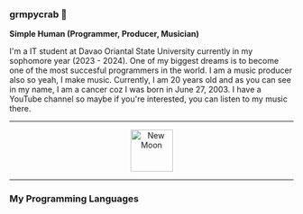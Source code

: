 ### grmpycrab 🦀

**Simple Human (Programmer, Producer, Musician)**

I'm a IT student at Davao Oriantal State University currently in my sophomore year (2023 - 2024). One of my biggest dreams is to become one of the most succesful programmers in the world. I am a music producer also so yeah, I make music. Currently, I am 20 years old and as you can see in my name, I am a cancer coz I was born in June 27, 2003. I have a YouTube channel so maybe if you're interested, you can listen to my music there.

---
<center><img src="https://raw.githubusercontent.com/Tarikul-Islam-Anik/Telegram-Animated-Emojis/main/Animals%20and%20Nature/New%20Moon.webp" alt="New Moon" width="75" height="75" /></center>

---
### My Programming Languages